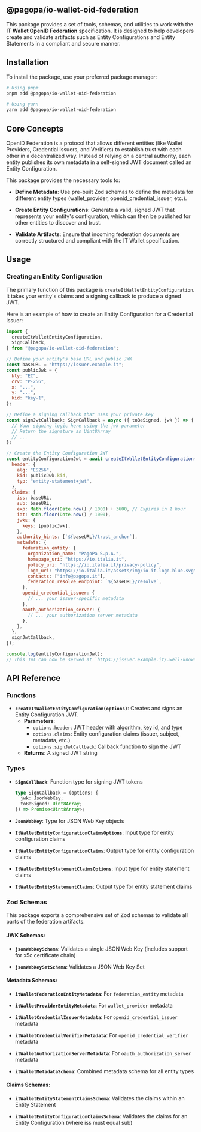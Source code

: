 ## @pagopa/io-wallet-oid-federation

This package provides a set of tools, schemas, and utilities to work with the **IT Wallet OpenID Federation** specification. It is designed to help developers create and validate artifacts such as Entity Configurations and Entity Statements in a compliant and secure manner.

## Installation

To install the package, use your preferred package manager:

```bash
# Using pnpm
pnpm add @pagopa/io-wallet-oid-federation

# Using yarn
yarn add @pagopa/io-wallet-oid-federation
```

## Core Concepts

OpenID Federation is a protocol that allows different entities (like Wallet Providers, Credential Issuers, and Verifiers) to establish trust with each other in a decentralized way. Instead of relying on a central authority, each entity publishes its own metadata in a self-signed JWT document called an Entity Configuration.

This package provides the necessary tools to:

- **Define Metadata**: Use pre-built Zod schemas to define the metadata for different entity types (wallet_provider, openid_credential_issuer, etc.).

- **Create Entity Configurations**: Generate a valid, signed JWT that represents your entity's configuration, which can then be published for other entities to discover and trust.

- **Validate Artifacts**: Ensure that incoming federation documents are correctly structured and compliant with the IT Wallet specification.

## Usage

### Creating an Entity Configuration

The primary function of this package is `createItWalletEntityConfiguration`. It takes your entity's claims and a signing callback to produce a signed JWT.

Here is an example of how to create an Entity Configuration for a Credential Issuer:

```javascript
import {
  createItWalletEntityConfiguration,
  SignCallback,
} from "@pagopa/io-wallet-oid-federation";

// Define your entity's base URL and public JWK
const baseURL = "https://issuer.example.it";
const publicJwk = {
  kty: "EC",
  crv: "P-256",
  x: "...",
  y: "...",
  kid: "key-1",
};

// Define a signing callback that uses your private key
const signJwtCallback: SignCallback = async ({ toBeSigned, jwk }) => {
  // Your signing logic here using the jwk parameter
  // Return the signature as Uint8Array
  // ...
};

// Create the Entity Configuration JWT
const entityConfigurationJwt = await createItWalletEntityConfiguration({
  header: {
    alg: "ES256",
    kid: publicJwk.kid,
    typ: "entity-statement+jwt",
  },
  claims: {
    iss: baseURL,
    sub: baseURL,
    exp: Math.floor(Date.now() / 1000) + 3600, // Expires in 1 hour
    iat: Math.floor(Date.now() / 1000),
    jwks: {
      keys: [publicJwk],
    },
    authority_hints: [`${baseURL}/trust_anchor`],
    metadata: {
      federation_entity: {
        organization_name: "PagoPa S.p.A.",
        homepage_uri: "https://io.italia.it",
        policy_uri: "https://io.italia.it/privacy-policy",
        logo_uri: "https://io.italia.it/assets/img/io-it-logo-blue.svg",
        contacts: ["info@pagopa.it"],
        federation_resolve_endpoint: `${baseURL}/resolve`,
      },
      openid_credential_issuer: {
        // ... your issuer-specific metadata
      },
      oauth_authorization_server: {
        // ... your authorization server metadata
      },
    },
  },
  signJwtCallback,
});

console.log(entityConfigurationJwt);
// This JWT can now be served at `https://issuer.example.it/.well-known/openid-federation`
```

## API Reference

### Functions

- **`createItWalletEntityConfiguration(options)`**: Creates and signs an Entity Configuration JWT.
  - **Parameters**:
    - `options.header`: JWT header with algorithm, key id, and type
    - `options.claims`: Entity configuration claims (issuer, subject, metadata, etc.)
    - `options.signJwtCallback`: Callback function to sign the JWT
  - **Returns**: A signed JWT string

### Types

- **`SignCallback`**: Function type for signing JWT tokens
  ```typescript
  type SignCallback = (options: {
    jwk: JsonWebKey;
    toBeSigned: Uint8Array;
  }) => Promise<Uint8Array>;
  ```

- **`JsonWebKey`**: Type for JSON Web Key objects

- **`ItWalletEntityConfigurationClaimsOptions`**: Input type for entity configuration claims

- **`ItWalletEntityConfigurationClaims`**: Output type for entity configuration claims

- **`ItWalletEntityStatementClaimsOptions`**: Input type for entity statement claims

- **`ItWalletEntityStatementClaims`**: Output type for entity statement claims

### Zod Schemas

This package exports a comprehensive set of Zod schemas to validate all parts of the federation artifacts.

#### JWK Schemas:
- **`jsonWebKeySchema`**: Validates a single JSON Web Key (includes support for x5c certificate chain)

- **`jsonWebKeySetSchema`**: Validates a JSON Web Key Set

#### Metadata Schemas:
- **`itWalletFederationEntityMetadata`**: For `federation_entity` metadata

- **`itWalletProviderEntityMetadata`**: For `wallet_provider` metadata

- **`itWalletCredentialIssuerMetadata`**: For `openid_credential_issuer` metadata

- **`itWalletCredentialVerifierMetadata`**: For `openid_credential_verifier` metadata

- **`itWalletAuthorizationServerMetadata`**: For `oauth_authorization_server` metadata

- **`itWalletMetadataSchema`**: Combined metadata schema for all entity types

#### Claims Schemas:
- **`itWalletEntityStatementClaimsSchema`**: Validates the claims within an Entity Statement

- **`itWalletEntityConfigurationClaimsSchema`**: Validates the claims for an Entity Configuration (where iss must equal sub)

